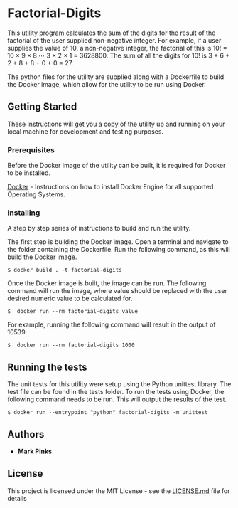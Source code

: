 # Factorial-Digits

This utility program calculates the sum of the digits for the result of the factorial of the user supplied non-negative integer. For example, if a user supplies the value of 10, a non-negative integer, the factorial of this is 10! = 10 × 9 × 8 ⋯ 3 × 2 × 1 = 3628800. The sum of all the digits for 10! is 3 + 6 + 2 + 8 + 8 + 0 + 0 = 27.

The python files for the utility are supplied along with a Dockerfile to build the Docker image, which allow for the utility to be run using Docker.

## Getting Started

These instructions will get you a copy of the utility up and running on your local machine for development and testing purposes.

### Prerequisites

Before the Docker image of the utility can be built, it is required for Docker to be installed.

[Docker](https://docs.docker.com/docker-for-windows/install/) - Instructions on how to install Docker Engine for all supported Operating Systems.

### Installing

A step by step series of instructions to build and run the utility.

The first step is building the Docker image. Open a terminal and navigate to the folder containing the Dockerfile. Run the following command, as this will build the Docker image.

```
$ docker build . -t factorial-digits
```

Once the Docker image is built, the image can be run. The following command will run the image, where value should be replaced with the user desired numeric value to be calculated for.

```
$  docker run --rm factorial-digits value
```

For example, running the following command will result in the output of 10539.

```
$  docker run --rm factorial-digits 1000
```

## Running the tests

The unit tests for this utility were setup using the Python unittest library. The test file can be found in the tests folder. To run the tests using Docker, the following command needs to be run. This will output the results of the test.

```
$ docker run --entrypoint "python" factorial-digits -m unittest
```

## Authors

* **Mark Pinks**

## License

This project is licensed under the MIT License - see the [LICENSE.md](LICENSE.md) file for details
